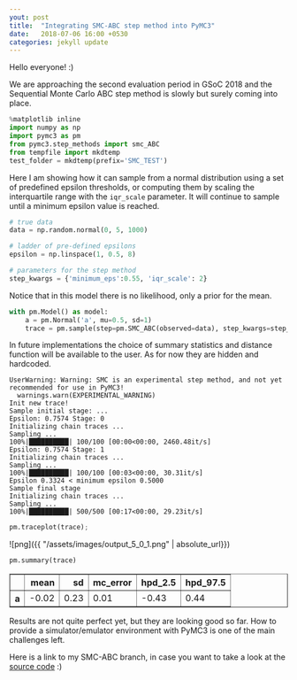 ```yaml
---
yout: post
title:  "Integrating SMC-ABC step method into PyMC3"
date:   2018-07-06 16:00 +0530
categories: jekyll update
---
```


Hello everyone! :)

We are approaching the second evaluation period in GSoC 2018 and the Sequential Monte Carlo ABC step method is slowly but surely coming into place. 


```python
%matplotlib inline
import numpy as np
import pymc3 as pm
from pymc3.step_methods import smc_ABC
from tempfile import mkdtemp
test_folder = mkdtemp(prefix='SMC_TEST')
```

Here I am showing how it can sample from a normal distribution using a set of predefined epsilon thresholds, or computing them by scaling the interquartile range with the ```iqr_scale``` parameter. It will continue to sample until a minimum epsilon value is reached.

```python
# true data
data = np.random.normal(0, 5, 1000)
```


```python
# ladder of pre-defined epsilons
epsilon = np.linspace(1, 0.5, 8)
```


```python
# parameters for the step method
step_kwargs = {'minimum_eps':0.55, 'iqr_scale': 2}
```

Notice that in this model there is no likelihood, only a prior for the mean. 

```python
with pm.Model() as model:
    a = pm.Normal('a', mu=0.5, sd=1)
    trace = pm.sample(step=pm.SMC_ABC(observed=data), step_kwargs=step_kwargs)
```

In future implementations the choice of summary statistics and distance function will be available to the user. As for now they are hidden and hardcoded.

	UserWarning: Warning: SMC is an experimental step method, and not yet recommended for use in PyMC3!
      warnings.warn(EXPERIMENTAL_WARNING)
    Init new trace!
    Sample initial stage: ...
    Epsilon: 0.7574 Stage: 0
    Initializing chain traces ...
    Sampling ...
    100%|██████████| 100/100 [00:00<00:00, 2460.48it/s]
    Epsilon: 0.7574 Stage: 1
    Initializing chain traces ...
    Sampling ...
    100%|██████████| 100/100 [00:03<00:00, 30.31it/s]
    Epsilon 0.3324 < minimum epsilon 0.5000
    Sample final stage
    Initializing chain traces ...
    Sampling ...
    100%|██████████| 500/500 [00:17<00:00, 29.23it/s]



```python
pm.traceplot(trace);
```


![png]({{ "/assets/images/output_5_0_1.png" | absolute_url}})



```python
pm.summary(trace)
```




<div>
<style scoped>
    .dataframe tbody tr th:only-of-type {
        vertical-align: middle;
    }

    .dataframe tbody tr th {
        vertical-align: top;
    }

    .dataframe thead th {
        text-align: right;
    }
</style>
<table border="1" class="dataframe">
  <thead>
    <tr style="text-align: right;">
      <th></th>
      <th>mean</th>
      <th>sd</th>
      <th>mc_error</th>
      <th>hpd_2.5</th>
      <th>hpd_97.5</th>
    </tr>
  </thead>
  <tbody>
    <tr>
      <th>a</th>
      <td>-0.02</td>
      <td>0.23</td>
      <td>0.01</td>
      <td>-0.43</td>
      <td>0.44</td>
    </tr>
  </tbody>
</table>
</div>

Results are not quite perfect yet, but they are looking good so far. How to provide a simulator/emulator environment with PyMC3 is one of the main challenges left. 

Here is a link to my SMC-ABC branch, in case you want to take a look at the [source code](https://github.com/agustinaarroyuelo/pymc3/tree/smcabc) :)


